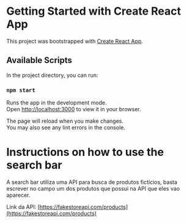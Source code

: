 # Getting Started with Create React App

This project was bootstrapped with [Create React App](https://github.com/facebook/create-react-app).

## Available Scripts

In the project directory, you can run:

### `npm start`

Runs the app in the development mode.\
Open [http://localhost:3000](http://localhost:3000) to view it in your browser.

The page will reload when you make changes.\
You may also see any lint errors in the console.

# Instructions on how to use the search bar

A search bar utiliza uma API para busca de produtos fictícios, basta escrever no campo um dos produtos que possui na API que eles vao aparecer.

Link da API: [https://fakestoreapi.com/products](https://fakestoreapi.com/products)